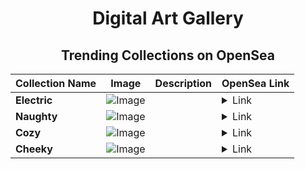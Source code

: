 <div align="center">

# Digital Art Gallery

## Trending Collections on OpenSea

| Collection Name                       | Image                                                                                     | Description                       | OpenSea Link                                                                                          |
|---------------------------------------|-------------------------------------------------------------------------------------------|-----------------------------------|--------------------------------------------------------------------------------------------------------|
| **Electric** | ![Image](https://i.seadn.io/s/raw/files/bb3fd1b2ab04a67b1a2fcc83139fde00.jpg?w=500&auto=format?w=200&auto=format) |  | <details><summary>Link</summary>[Electric](https://opensea.io/collection/electric-572)</details> |
| **Naughty** | ![Image](https://i.seadn.io/s/raw/files/9a921bbc9d4aad924cede0e7bb0040ff.jpg?w=500&auto=format?w=200&auto=format) |  | <details><summary>Link</summary>[Naughty](https://opensea.io/collection/naughty-557)</details> |
| **Cozy** | ![Image](https://i.seadn.io/s/raw/files/98b0b8b0fec22c718355c3a08f21887f.jpg?w=500&auto=format?w=200&auto=format) |  | <details><summary>Link</summary>[Cozy](https://opensea.io/collection/cozy-568)</details> |
| **Cheeky** | ![Image](https://i.seadn.io/s/raw/files/d8cd1c6bf3338dabadf6086ea42fd1b8.jpg?w=500&auto=format?w=200&auto=format) |  | <details><summary>Link</summary>[Cheeky](https://opensea.io/collection/cheeky-781)</details> |

</div>